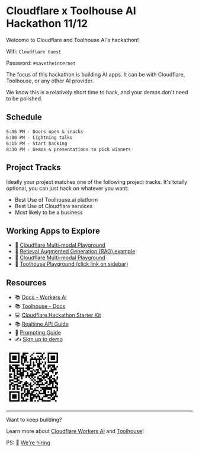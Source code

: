 # Cloudflare x Toolhouse AI Hackathon 11/12

Welcome to Cloudflare and Toolhouse AI's hackathon!

Wifi: `Cloudflare Guest`

Password: `#savetheinternet`

The focus of this hackathon is building AI apps. It can be with Cloudflare, Toolhouse, or any other AI provider.

We know this is a relatively short time to hack, and your demos don't need to be polished. 

## Schedule

```
5:45 PM - Doors open & snacks
6:00 PM - Lightning talks
6:15 PM - Start hacking
8:30 PM - Demos & presentations to pick winners
```

## Project Tracks

Ideally your project matches one of the following project tracks. It's totally optional, you can just hack on whatever you want:

- Best Use of Toolhouse.ai platform
- Best Use of Cloudflare services
- Most likely to be a business

## Working Apps to Explore

- 🛝 [Cloudflare Multi-modal Playground](https://multi-modal.ai.cloudflare.com/)
- 🛝 [Retieval Augmented Generation (RAG) example](https://github.com/kristianfreeman/cloudflare-retrieval-augmented-generation-example)
- 🛝 [Cloudflare Multi-modal Playground](https://multi-modal.ai.cloudflare.com/)
- 🛝 [Toolhouse Playground (click link on sidebar)](https://app.toolhouse.ai)

## Resources

- 📚 [Docs - Workers AI](https://developers.cloudflare.com/workers-ai)
- 📚 [Toolhouse - Docs](https://docs.toolhouse.ai/toolhouse)
- 💻 [Cloudflare Hackathon Starter Kit](https://github.com/craigsdennis/hackathon-helper-workers-ai)
- 📚 [Realtime API Guide](https://platform.openai.com/docs/guides/realtime)
- 📕 [Prompting Guide](https://www.promptingguide.ai/)
- ✍️ [Sign up to demo](https://docs.google.com/forms/d/e/1FAIpQLSf3T0RjD6gY-juoei6nED8fJvyQNtFdpTMMlK5j3WdsN4fckg/viewform)

![qr code](qr.gif "This page")

---

Want to keep building?

Learn more about [Cloudflare Workers AI](https://ai.cloudflare.com/) and [Toolhouse](https://toolhouse.ai/)!

PS: 🤝 [We're hiring](https://www.cloudflare.com/careers/)
